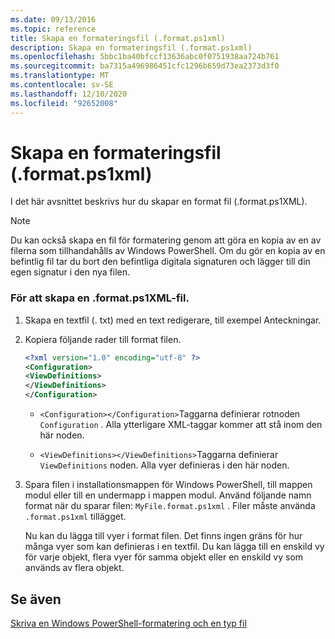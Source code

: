 ```yaml
---
ms.date: 09/13/2016
ms.topic: reference
title: Skapa en formateringsfil (.format.ps1xml)
description: Skapa en formateringsfil (.format.ps1xml)
ms.openlocfilehash: 5bbc1ba40bfccf13636abc0f0751938aa724b761
ms.sourcegitcommit: ba7315a496986451cfc1296b659d73ea2373d3f0
ms.translationtype: MT
ms.contentlocale: sv-SE
ms.lasthandoff: 12/10/2020
ms.locfileid: "92652008"
---
```

# <a name="how-to-create-a-formatting-file-formatps1xml"></a>Skapa en formateringsfil (.format.ps1xml)

I det här avsnittet beskrivs hur du skapar en format fil (.format.ps1XML).

> [!NOTE]
> Du kan också skapa en fil för formatering genom att göra en kopia av en av filerna som tillhandahålls av Windows PowerShell. Om du gör en kopia av en befintlig fil tar du bort den befintliga digitala signaturen och lägger till din egen signatur i den nya filen.

### <a name="to-create-a-formatps1xml-file"></a>För att skapa en .format.ps1XML-fil.

1. Skapa en textfil (. txt) med en text redigerare, till exempel Anteckningar.

2. Kopiera följande rader till format filen.

   ```xml
   <?xml version="1.0" encoding="utf-8" ?>
   <Configuration>
   <ViewDefinitions>
   </ViewDefinitions>
   </Configuration>
   ```

   - `<Configuration></Configuration>`Taggarna definierar rotnoden `Configuration` . Alla ytterligare XML-taggar kommer att stå inom den här noden.

   - `<ViewDefinitions></ViewDefinitions>`Taggarna definierar `ViewDefinitions` noden. Alla vyer definieras i den här noden.

3. Spara filen i installationsmappen för Windows PowerShell, till mappen modul eller till en undermapp i mappen modul. Använd följande namn format när du sparar filen:  `MyFile.format.ps1xml` . Filer måste använda `.format.ps1xml` tillägget.

   Nu kan du lägga till vyer i format filen. Det finns ingen gräns för hur många vyer som kan definieras i en textfil. Du kan lägga till en enskild vy för varje objekt, flera vyer för samma objekt eller en enskild vy som används av flera objekt.

## <a name="see-also"></a>Se även

[Skriva en Windows PowerShell-formatering och en typ fil](./writing-a-powershell-formatting-file.md)
